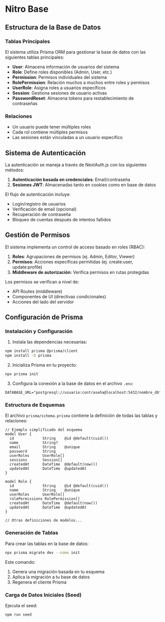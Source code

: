 # Nitro Base


## Estructura de la Base de Datos

### Tablas Principales

El sistema utiliza Prisma ORM para gestionar la base de datos con las siguientes tablas principales:

- **User**: Almacena información de usuarios del sistema
- **Role**: Define roles disponibles (Admin, User, etc.)
- **Permission**: Permisos individuales del sistema
- **RolePermission**: Relación muchos a muchos entre roles y permisos
- **UserRole**: Asigna roles a usuarios específicos
- **Session**: Gestiona sesiones de usuario activas
- **PasswordReset**: Almacena tokens para restablecimiento de contraseñas

### Relaciones

- Un usuario puede tener múltiples roles
- Cada rol contiene múltiples permisos
- Las sesiones están vinculadas a un usuario específico

## Sistema de Autenticación

La autenticación se maneja a través de NextAuth.js con los siguientes métodos:

1. **Autenticación basada en credenciales**: Email/contraseña
2. **Sesiones JWT**: Almacenadas tanto en cookies como en base de datos

El flujo de autenticación incluye:
- Login/registro de usuarios
- Verificación de email (opcional)
- Recuperación de contraseña
- Bloqueo de cuentas después de intentos fallidos

## Gestión de Permisos

El sistema implementa un control de acceso basado en roles (RBAC):

1. **Roles**: Agrupaciones de permisos (ej. Admin, Editor, Viewer)
2. **Permisos**: Acciones específicas permitidas (ej. create:user, update:profile)
3. **Middleware de autorización**: Verifica permisos en rutas protegidas

Los permisos se verifican a nivel de:
- API Routes (middleware)
- Componentes de UI (directivas condicionales)
- Acciones del lado del servidor

## Configuración de Prisma

### Instalación y Configuración

1. Instala las dependencias necesarias:

```bash
npm install prisma @prisma/client
npm install -D prisma
```

2. Inicializa Prisma en tu proyecto:

```bash
npx prisma init
```

3. Configura la conexión a la base de datos en el archivo `.env`:

```
DATABASE_URL="postgresql://usuario:contraseña@localhost:5432/nombre_db"
```

### Estructura de Esquemas

El archivo `prisma/schema.prisma` contiene la definición de todas las tablas y relaciones:

```prisma
// Ejemplo simplificado del esquema
model User {
  id             String    @id @default(cuid())
  name           String?
  email          String    @unique
  password       String
  userRoles      UserRole[]
  sessions       Session[]
  createdAt      DateTime  @default(now())
  updatedAt      DateTime  @updatedAt
}

model Role {
  id             String    @id @default(cuid())
  name           String    @unique
  userRoles      UserRole[]
  rolePermissions RolePermission[]
  createdAt      DateTime  @default(now())
  updatedAt      DateTime  @updatedAt
}

// Otras definiciones de modelos...
```

### Generación de Tablas

Para crear las tablas en la base de datos:

```bash
npx prisma migrate dev --name init
```

Este comando:
1. Genera una migración basada en tu esquema
2. Aplica la migración a tu base de datos
3. Regenera el cliente Prisma

### Carga de Datos Iniciales (Seed)

Ejecuta el seed:

```bash
npm run seed
```

